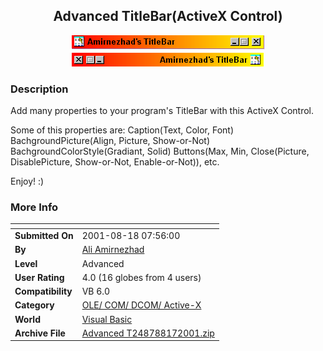 ﻿<div align="center">

## Advanced TitleBar\(ActiveX Control\)

<img src="PIC2001817234387676.gif">
</div>

### Description

Add many properties to your program's TitleBar with this ActiveX Control.

Some of this properties are: Caption(Text, Color, Font) BachgroundPicture(Align, Picture, Show-or-Not) BachgroundColorStyle(Gradiant, Solid) Buttons(Max, Min, Close(Picture, DisablePicture, Show-or-Not, Enable-or-Not)), etc.

Enjoy! :)
 
### More Info
 


<span>             |<span>
---                |---
**Submitted On**   |2001-08-18 07:56:00
**By**             |[Ali Amirnezhad](https://github.com/Planet-Source-Code/PSCIndex/blob/master/ByAuthor/ali-amirnezhad.md)
**Level**          |Advanced
**User Rating**    |4.0 (16 globes from 4 users)
**Compatibility**  |VB 6\.0
**Category**       |[OLE/ COM/ DCOM/ Active\-X](https://github.com/Planet-Source-Code/PSCIndex/blob/master/ByCategory/ole-com-dcom-active-x__1-29.md)
**World**          |[Visual Basic](https://github.com/Planet-Source-Code/PSCIndex/blob/master/ByWorld/visual-basic.md)
**Archive File**   |[Advanced T248788172001\.zip](https://github.com/Planet-Source-Code/ali-amirnezhad-advanced-titlebar-activex-control__1-26332/archive/master.zip)








